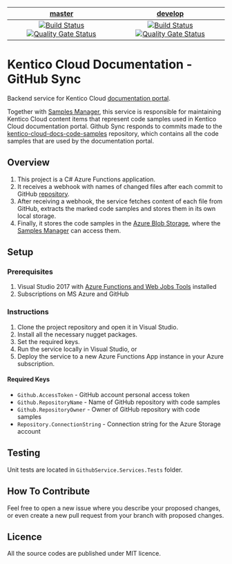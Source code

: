 | [master](https://github.com/Kentico/kentico-cloud-docs-github-sync/tree/master) | [develop](https://github.com/Kentico/kentico-cloud-docs-github-sync/tree/develop) |
|:---:|:---:|
| [![Build Status](https://travis-ci.com/Kentico/kentico-cloud-docs-github-sync.svg?branch=master)](https://travis-ci.com/Kentico/kentico-cloud-docs-github-sync/branches) [![Quality Gate Status](https://sonarcloud.io/api/project_badges/measure?branch=master&project=Kentico_kentico-cloud-docs-github-sync&metric=alert_status)](https://sonarcloud.io/dashboard?id=Kentico_kentico-cloud-docs-github-sync&branch=master) | [![Build Status](https://travis-ci.com/Kentico/kentico-cloud-docs-github-sync.svg?branch=develop)](https://travis-ci.com/Kentico/kentico-cloud-docs-github-sync/branches) [![Quality Gate Status](https://sonarcloud.io/api/project_badges/measure?branch=develop&project=Kentico_kentico-cloud-docs-github-sync&metric=alert_status)](https://sonarcloud.io/dashboard?id=Kentico_kentico-cloud-docs-github-sync&branch=develop) |

# Kentico Cloud Documentation - GitHub Sync

Backend service for Kentico Cloud [documentation portal](https://docs.kenticocloud.com/).

Together with [Samples Manager](https://github.com/Kentico/kentico-cloud-docs-samples-manager), this service is responsible for maintaining Kentico Cloud content items that represent code samples used in Kentico Cloud documentation portal.
Github Sync responds to commits made to the [kentico-cloud-docs-code-samples](https://github.com/Kentico/kentico-cloud-docs-samples) repository, which contains all the code samples that are used by the documentation portal.

## Overview
1. This project is a C# Azure Functions application.
2. It receives a webhook with names of changed files after each commit to GitHub [repository](https://github.com/Kentico/kentico-cloud-docs-samples).
3. After receiving a webhook, the service fetches content of each file from GitHub, extracts the marked code samples and stores them in its own local storage.
4. Finally, it stores the code samples in the [Azure Blob Storage](https://azure.microsoft.com/en-us/services/storage/blobs/), where the [Samples Manager](https://github.com/Kentico/kentico-cloud-docs-samples-manager) can access them.

## Setup

### Prerequisites
1. Visual Studio 2017 with [Azure Functions and Web Jobs Tools](https://marketplace.visualstudio.com/items?itemName=VisualStudioWebandAzureTools.AzureFunctionsandWebJobsTools) installed
2. Subscriptions on MS Azure and GitHub

### Instructions
1. Clone the project repository and open it in Visual Studio.
2. Install all the necessary nugget packages.
3. Set the required keys.
4. Run the service locally in Visual Studio, or
5. Deploy the service to a new Azure Functions App instance in your Azure subscription.

#### Required Keys
* `Github.AccessToken` - GitHub account personal access token
* `Github.RepositoryName` - Name of GitHub repository with code samples
* `Github.RepositoryOwner` - Owner of GitHub repository with code samples
* `Repository.ConnectionString` - Connection string for the Azure Storage account

## Testing
Unit tests are located in `GithubService.Services.Tests` folder.

## How To Contribute
Feel free to open a new issue where you describe your proposed changes, or even create a new pull request from your branch with proposed changes.

## Licence
All the source codes are published under MIT licence.
